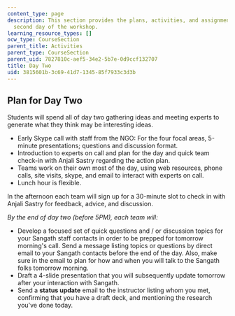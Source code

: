 ```yaml
---
content_type: page
description: This section provides the plans, activities, and assignments for the
  second day of the workshop.
learning_resource_types: []
ocw_type: CourseSection
parent_title: Activities
parent_type: CourseSection
parent_uid: 7827810c-aef5-34e2-5b7e-0d9ccf132707
title: Day Two
uid: 3815601b-3c69-41d7-1345-85f7933c3d3b
---
```


Plan for Day Two
----------------

Students will spend all of day two gathering ideas and meeting experts to generate what they think may be interesting ideas.

*   Early Skype call with staff from the NGO: For the four focal areas, 5-minute presentations; questions and discussion format.
*   Introduction to experts on call and plan for the day and quick team check-in with Anjali Sastry regarding the action plan.
*   Teams work on their own most of the day, using web resources, phone calls, site visits, skype, and email to interact with experts on call.
*   Lunch hour is flexible.

In the afternoon each team will sign up for a 30-minute slot to check in with Anjali Sastry for feedback, advice, and discussion.

_By the end of day two (before 5PM), each team will:_

*   Develop a focused set of quick questions and / or discussion topics for your Sangath staff contacts in order to be prepped for tomorrow morning's call. Send a message listing topics or questions by direct email to your Sangath contacts before the end of the day. Also, make sure in the email to plan for how and when you will talk to the Sangath folks tomorrow morning.
*   Draft a 4-slide presentation that you will subsequently update tomorrow after your interaction with Sangath.
*   Send a **status update** email to the instructor listing whom you met, confirming that you have a draft deck, and mentioning the research you've done today.